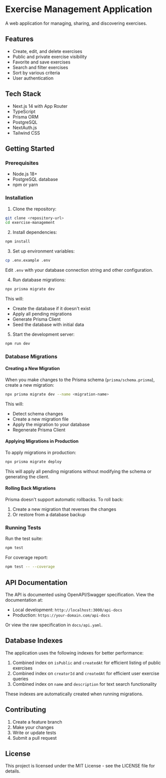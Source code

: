 # Exercise Management Application

A web application for managing, sharing, and discovering exercises.

## Features

- Create, edit, and delete exercises
- Public and private exercise visibility
- Favorite and save exercises
- Search and filter exercises
- Sort by various criteria
- User authentication

## Tech Stack

- Next.js 14 with App Router
- TypeScript
- Prisma ORM
- PostgreSQL
- NextAuth.js
- Tailwind CSS

## Getting Started

### Prerequisites

- Node.js 18+
- PostgreSQL database
- npm or yarn

### Installation

1. Clone the repository:
```bash
git clone <repository-url>
cd exercise-management
```

2. Install dependencies:
```bash
npm install
```

3. Set up environment variables:
```bash
cp .env.example .env
```

Edit `.env` with your database connection string and other configuration.

4. Run database migrations:
```bash
npx prisma migrate dev
```

This will:
- Create the database if it doesn't exist
- Apply all pending migrations
- Generate Prisma Client
- Seed the database with initial data

5. Start the development server:
```bash
npm run dev
```

### Database Migrations

#### Creating a New Migration

When you make changes to the Prisma schema (`prisma/schema.prisma`), create a new migration:

```bash
npx prisma migrate dev --name <migration-name>
```

This will:
- Detect schema changes
- Create a new migration file
- Apply the migration to your database
- Regenerate Prisma Client

#### Applying Migrations in Production

To apply migrations in production:

```bash
npx prisma migrate deploy
```

This will apply all pending migrations without modifying the schema or generating the client.

#### Rolling Back Migrations

Prisma doesn't support automatic rollbacks. To roll back:

1. Create a new migration that reverses the changes
2. Or restore from a database backup

### Running Tests

Run the test suite:

```bash
npm test
```

For coverage report:

```bash
npm test -- --coverage
```

## API Documentation

The API is documented using OpenAPI/Swagger specification. View the documentation at:

- Local development: `http://localhost:3000/api-docs`
- Production: `https://your-domain.com/api-docs`

Or view the raw specification in `docs/api.yaml`.

## Database Indexes

The application uses the following indexes for better performance:

1. Combined index on `isPublic` and `createdAt` for efficient listing of public exercises
2. Combined index on `creatorId` and `createdAt` for efficient user exercise queries
3. Combined index on `name` and `description` for text search functionality

These indexes are automatically created when running migrations.

## Contributing

1. Create a feature branch
2. Make your changes
3. Write or update tests
4. Submit a pull request

## License

This project is licensed under the MIT License - see the LICENSE file for details.
